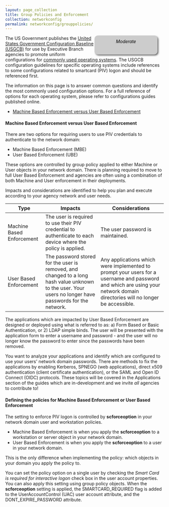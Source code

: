 ```yaml
---
layout: page_collection
title: Group Policies and Enforcement
collection: networkconfig
permalink: networkconfig/grouppolicies/
---
```

<div style="float:right; padding:10px; margin-right:20px; border-radius:10px; width:180px; height:40px; box-shadow:3px 3px 5px 0px; text-align:center; background-color:#CCC; color:#666666">
<div style="color:#000000">
<em>Moderate</em>
</div>
</div>

The US Government publishes the [United States Government Configuration Baseline (USGCB)](http://usgcb.nist.gov/usgcb_content.html) for use by Executive Branch agencies to promote uniform configurations for [commonly used operating systems](https://cio.gov/cio-council-streamlines-configuration-baseline-process/).  The USGCB configuration guidelines for specific operating systems include references to some configurations related to smartcard (PIV) logon and should be referenced first.  

The information on this page is to answer common questions and identify the most commonly used configuration options.  For a full reference of options for each operating system, please refer to configurations guides published online.

* [Machine Based Enforcement versus User Based Enforcement](#machine-based-enforcement-versus-user-based-enforcement)

#### Machine Based Enforcement versus User Based Enforcement

There are two options for requiring users to use PIV credentials to authenticate to the network domain:

* Machine Based Enforcement (MBE)
* User Based Enforcement (UBE)

These options are controlled by group policy applied to either Machine or User objects in your network domain. There is planning required to move to full User Based Enforcement and agencies are often using a combination of both Machine and User enforcement in their deployments.

Impacts and considerations are identified to help you plan and execute according to your agency network and user needs.  

| Type | Impacts | Considerations |
| ----- | -------| -------|
| Machine Based Enforcement | The user is required to use their PIV credential to authenticate to each device where the policy is applied. | The user password is maintained. |
| User Based Enforcement | The password stored for the user is removed, and changed to a long hash value unknown to the user.  Your users no longer have passwords for the network. | Any applications which were implemented to prompt your users for a username and password and which are using your network domain directories will no longer be accessible. |

The applications which are impacted by User Based Enforcement are designed or deployed using what is referred to as: a) Form Based or Basic Authentication, or 2) LDAP simple binds.  The user will be presented with the application form to enter a username and password - and the user will no longer know the password to enter since the passwords have been removed.

You want to analyze your applications and identify which are configured to use your users' network domain passwords.  There are methods to fix the applications by enabling Kerberos, SPNEGO (web applications), direct x509 authentication (client certificate authentication), or the SAML and Open ID Connect (OIDC) protocols.  These topics will be covered in the Applications section of the guides which are in-development and we invite *all* agencies to contribute to!

#### Defining the policies for Machine Based Enforcement or User Based Enforcement
The setting to enforce PIV logon is controlled by **scforceoption** in your network domain user and workstation policies.   

* Machine Based Enforcement is when you apply the **scforceoption** to a workstation or server object in your network domain.
* User Based Enforcement is when you apply the **scforceoption** to a user in your network domain.

This is the only difference when implementing the policy: which objects in your domain you apply the policy to.  

You can set the policy option on a single user by checking the _Smart Card is required for interactive logon_ check box in the user account properties.  You can also apply this setting using group policy objects. When the **scforceoption** setting is applied, the SMARTCARD_REQUIRED flag is added to the UserAccountControl (UAC) user account attribute, and the DONT_EXPIRE_PASSWORD attribute.

